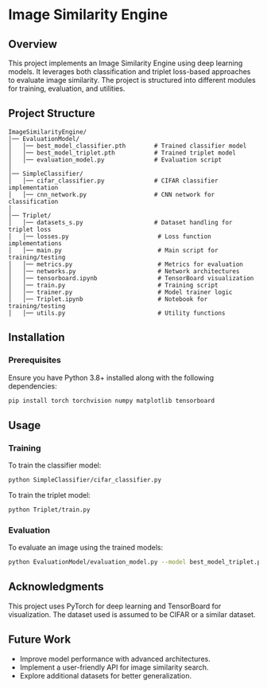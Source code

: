 # Image Similarity Engine

## Overview
This project implements an Image Similarity Engine using deep learning models. It leverages both classification and triplet loss-based approaches to evaluate image similarity. The project is structured into different modules for training, evaluation, and utilities.

## Project Structure
```
ImageSimilarityEngine/
│── EvaluationModel/
│   │── best_model_classifier.pth        # Trained classifier model
│   │── best_model_triplet.pth           # Trained triplet model
│   │── evaluation_model.py              # Evaluation script
│
│── SimpleClassifier/
│   │── cifar_classifier.py              # CIFAR classifier implementation
│   │── cnn_network.py                   # CNN network for classification
│
│── Triplet/
│   │── datasets_s.py                    # Dataset handling for triplet loss
│   │── losses.py                         # Loss function implementations
│   │── main.py                           # Main script for training/testing
│   │── metrics.py                        # Metrics for evaluation
│   │── networks.py                       # Network architectures
│   │── tensorboard.ipynb                 # TensorBoard visualization
│   │── train.py                          # Training script
│   │── trainer.py                        # Model trainer logic
│   │── Triplet.ipynb                     # Notebook for training/testing
│   │── utils.py                          # Utility functions
```

## Installation
### Prerequisites
Ensure you have Python 3.8+ installed along with the following dependencies:
```bash
pip install torch torchvision numpy matplotlib tensorboard
```

## Usage
### Training
To train the classifier model:
```bash
python SimpleClassifier/cifar_classifier.py
```

To train the triplet model:
```bash
python Triplet/train.py
```

### Evaluation
To evaluate an image using the trained models:
```bash
python EvaluationModel/evaluation_model.py --model best_model_triplet.pth --image <image_path>
```

## Acknowledgments
This project uses PyTorch for deep learning and TensorBoard for visualization. The dataset used is assumed to be CIFAR or a similar dataset.

## Future Work
- Improve model performance with advanced architectures.
- Implement a user-friendly API for image similarity search.
- Explore additional datasets for better generalization.

